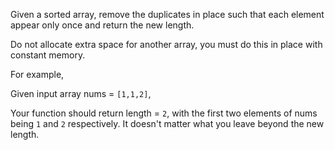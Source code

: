 Given a sorted array, remove the duplicates in place such that each element appear only once and return the new length.

Do not allocate extra space for another array, you must do this in place with constant memory.

For example,

Given input array nums = `[1,1,2]`,

Your function should return length = `2`, with the first two elements of nums being `1` and `2` respectively. It doesn't matter what you leave beyond the new length.